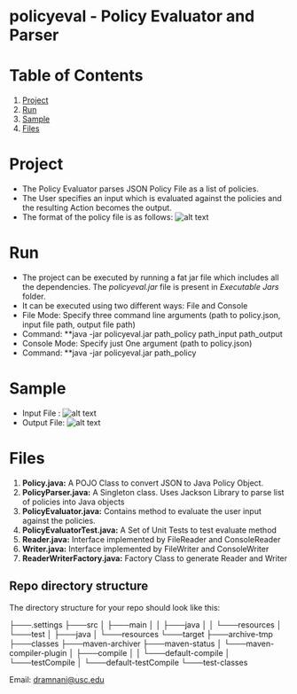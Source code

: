 # policyeval - Policy Evaluator and Parser
# Table of Contents
1. [Project](README.md#Project)
1. [Run](README.md#Run)
1. [Sample](README.md#Sample)
1. [Files](README.md#Files)

# Project
* The Policy Evaluator parses JSON Policy File as a list of policies. 
* The User specifies an input which is evaluated against the policies and the resulting Action becomes the output.
* The format of the policy file is as follows:
![alt text](https://i.imgur.com/5ElATsT.png "Policy File")

# Run
* The project can be executed by running a fat jar file which includes all the dependencies. The *policyeval.jar* file is present in *Executable Jars* folder.
* It can be executed using two different ways: File and Console
* File Mode: Specify three command line arguments (path to policy.json, input file path, output file path)
* Command: **java -jar policyeval.jar path_policy path_input path_output
* Console Mode: Specify just One argument (path to policy.json)
* Command: **java -jar policyeval.jar path_policy

# Sample
* Input File : 
![alt text](https://i.imgur.com/J0l4pzE.png "Input File")
* Output File:
![alt text](https://i.imgur.com/Sn8i50e.png "Input File")


# Files
1. **Policy.java:** A POJO Class to convert JSON to Java Policy Object.
2. **PolicyParser.java:** A Singleton class. Uses Jackson Library to parse list of policies into Java objects
3. **PolicyEvaluator.java:** Contains method to evaluate the user input against the policies.
4. **PolicyEvaluatorTest.java:** A Set of Unit Tests to test evaluate method
5. **Reader.java:** Interface implemented by FileReader and ConsoleReader
6. **Writer.java:** Interface implemented by FileWriter and ConsoleWriter
7. **ReaderWriterFactory.java:** Factory Class to generate Reader and Writer




## Repo directory structure

The directory structure for your repo should look like this:

├───.settings
├───src
│   ├───main
│   │   ├───java
│   │   └───resources
│   └───test
│       ├───java
│       └───resources
└───target
    ├───archive-tmp
    ├───classes
    ├───maven-archiver
    ├───maven-status
    │   └───maven-compiler-plugin
    │       ├───compile
    │       │   └───default-compile
    │       └───testCompile
    │           └───default-testCompile
    └───test-classes

Email: dramnani@usc.edu
